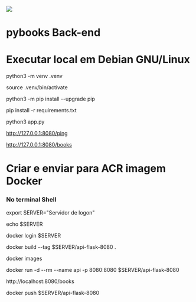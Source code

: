 ![](https://blog.appseed.us/content/images/2021/08/icons-flask-x500w.png)

# pybooks Back-end

# Executar local em Debian GNU/Linux

python3 -m venv .venv

source .venv/bin/activate

python3 -m pip install --upgrade pip

pip install -r requirements.txt

python3 app.py

http://127.0.0.1:8080/ping

http://127.0.0.1:8080/books


# Criar e enviar para ACR imagem Docker

### No terminal Shell

export SERVER="Servidor de logon"

echo $SERVER

docker login $SERVER

docker build --tag $SERVER/api-flask-8080 .

docker images

docker run -d --rm --name api -p 8080:8080 $SERVER/api-flask-8080

http://localhost:8080/books

docker push $SERVER/api-flask-8080
